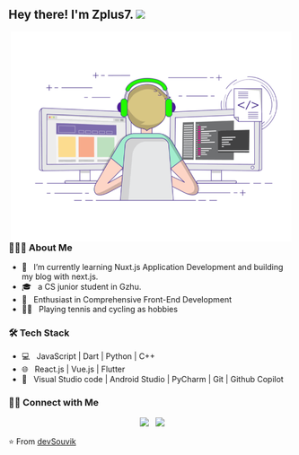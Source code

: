 <h2> Hey there! I'm Zplus7. <img src="https://github.com/souvikguria98/souvikguria98/blob/master/Hi.gif" width="25"></h2>
<img align="right" alt="GIF" src="https://raw.githubusercontent.com/devSouvik/devSouvik/master/gif3.gif" width="500"/>

<h3> 👨🏻‍💻 About Me </h3>

- 🔭 &nbsp; I’m currently learning Nuxt.js Application Development and building my blog with next.js.
- 🎓 &nbsp; a CS junior student in Gzhu.
- 🌱 &nbsp; Enthusiast in Comprehensive Front-End Development
- 🚴‍♀️ &nbsp; Playing tennis and cycling as hobbies

<h3>🛠 Tech Stack</h3>

- 💻 &nbsp; JavaScript | Dart | Python | C++  
- 🌐 &nbsp; React.js | Vue.js | Flutter 
- 🔧 &nbsp; Visual Studio code | Android Studio | PyCharm | Git | Github Copilot


<h3> 🤝🏻 Connect with Me </h3>

<p align="center">
&nbsp; <a href="https://twitter.com/Zplus7119495" target="_blank" rel="noopener noreferrer"><img src="https://img.icons8.com/plasticine/100/000000/twitter.png" width="50" /></a>  
&nbsp; <a href="mailto:1959512279@qq.com" target="_blank" rel="noopener noreferrer"><img src="https://img.icons8.com/plasticine/100/000000/gmail.png"  width="50" /></a>
</p>

⭐️ From [devSouvik](https://github.com/devSouvik)
